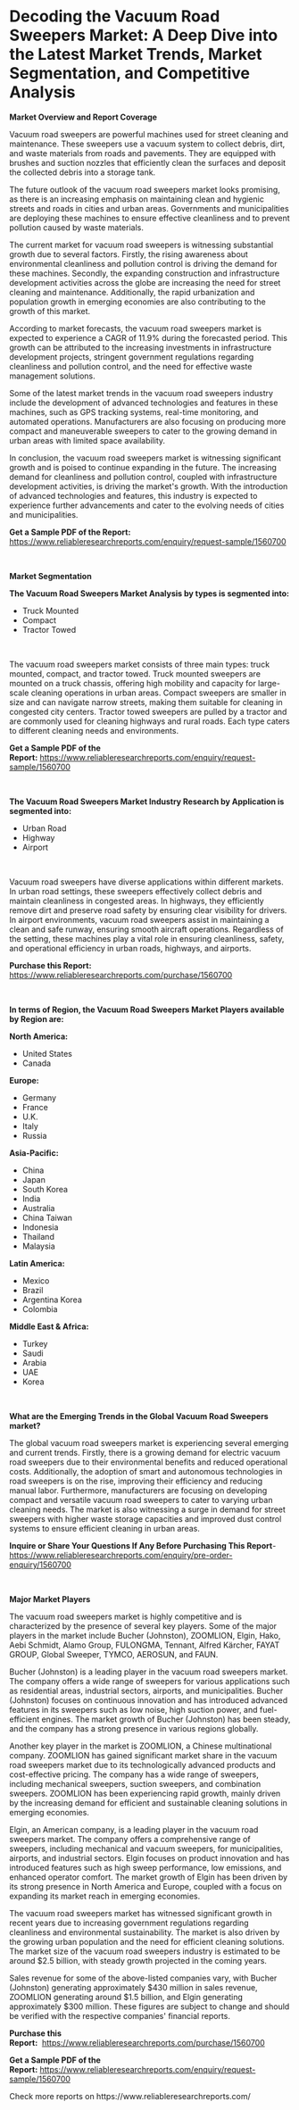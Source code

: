 <p><h1>Decoding the Vacuum Road Sweepers Market: A Deep Dive into the Latest Market Trends, Market Segmentation, and Competitive Analysis</h1></p><p><strong>Market Overview and Report Coverage</strong></p>
<p><p>Vacuum road sweepers are powerful machines used for street cleaning and maintenance. These sweepers use a vacuum system to collect debris, dirt, and waste materials from roads and pavements. They are equipped with brushes and suction nozzles that efficiently clean the surfaces and deposit the collected debris into a storage tank.</p><p>The future outlook of the vacuum road sweepers market looks promising, as there is an increasing emphasis on maintaining clean and hygienic streets and roads in cities and urban areas. Governments and municipalities are deploying these machines to ensure effective cleanliness and to prevent pollution caused by waste materials.</p><p>The current market for vacuum road sweepers is witnessing substantial growth due to several factors. Firstly, the rising awareness about environmental cleanliness and pollution control is driving the demand for these machines. Secondly, the expanding construction and infrastructure development activities across the globe are increasing the need for street cleaning and maintenance. Additionally, the rapid urbanization and population growth in emerging economies are also contributing to the growth of this market.</p><p>According to market forecasts, the vacuum road sweepers market is expected to experience a CAGR of 11.9% during the forecasted period. This growth can be attributed to the increasing investments in infrastructure development projects, stringent government regulations regarding cleanliness and pollution control, and the need for effective waste management solutions. </p><p>Some of the latest market trends in the vacuum road sweepers industry include the development of advanced technologies and features in these machines, such as GPS tracking systems, real-time monitoring, and automated operations. Manufacturers are also focusing on producing more compact and maneuverable sweepers to cater to the growing demand in urban areas with limited space availability.</p><p>In conclusion, the vacuum road sweepers market is witnessing significant growth and is poised to continue expanding in the future. The increasing demand for cleanliness and pollution control, coupled with infrastructure development activities, is driving the market's growth. With the introduction of advanced technologies and features, this industry is expected to experience further advancements and cater to the evolving needs of cities and municipalities.</p></p>
<p><strong>Get a Sample PDF of the Report:</strong> <a href="https://www.reliableresearchreports.com/enquiry/request-sample/1560700">https://www.reliableresearchreports.com/enquiry/request-sample/1560700</a></p>
<p>&nbsp;</p>
<p><strong>Market Segmentation</strong></p>
<p><strong>The Vacuum Road Sweepers Market Analysis by types is segmented into:</strong></p>
<p><ul><li>Truck Mounted</li><li>Compact</li><li>Tractor Towed</li></ul></p>
<p>&nbsp;</p>
<p><p>The vacuum road sweepers market consists of three main types: truck mounted, compact, and tractor towed. Truck mounted sweepers are mounted on a truck chassis, offering high mobility and capacity for large-scale cleaning operations in urban areas. Compact sweepers are smaller in size and can navigate narrow streets, making them suitable for cleaning in congested city centers. Tractor towed sweepers are pulled by a tractor and are commonly used for cleaning highways and rural roads. Each type caters to different cleaning needs and environments.</p></p>
<p><strong>Get a Sample PDF of the Report:</strong>&nbsp;<a href="https://www.reliableresearchreports.com/enquiry/request-sample/1560700">https://www.reliableresearchreports.com/enquiry/request-sample/1560700</a></p>
<p>&nbsp;</p>
<p><strong>The Vacuum Road Sweepers Market Industry Research by Application is segmented into:</strong></p>
<p><ul><li>Urban Road</li><li>Highway</li><li>Airport</li></ul></p>
<p>&nbsp;</p>
<p><p>Vacuum road sweepers have diverse applications within different markets. In urban road settings, these sweepers effectively collect debris and maintain cleanliness in congested areas. In highways, they efficiently remove dirt and preserve road safety by ensuring clear visibility for drivers. In airport environments, vacuum road sweepers assist in maintaining a clean and safe runway, ensuring smooth aircraft operations. Regardless of the setting, these machines play a vital role in ensuring cleanliness, safety, and operational efficiency in urban roads, highways, and airports.</p></p>
<p><strong>Purchase this Report:</strong>&nbsp; <a href="https://www.reliableresearchreports.com/purchase/1560700">https://www.reliableresearchreports.com/purchase/1560700</a></p>
<p>&nbsp;</p>
<p><strong>In terms of Region, the Vacuum Road Sweepers Market Players available by Region are:</strong></p>
<p>
    <p> <strong> North America: </strong>
        <ul>
            <li>United States</li>
            <li>Canada</li>
        </ul>
        </p> 
    <p> <strong> Europe: </strong>
        <ul>
            <li>Germany</li>
            <li>France</li>
            <li>U.K.</li>
            <li>Italy</li>
            <li>Russia</li>
        </ul>
        </p> 
    <p> <strong> Asia-Pacific: </strong>
        <ul>
            <li>China</li>
            <li>Japan</li>
            <li>South Korea</li>
            <li>India</li>
            <li>Australia</li>
            <li>China Taiwan</li>
            <li>Indonesia</li>
            <li>Thailand</li>
            <li>Malaysia</li>
        </ul>
        </p> 
    <p> <strong> Latin America: </strong>
        <ul>
            <li>Mexico</li>
            <li>Brazil</li>
            <li>Argentina Korea</li>
            <li>Colombia</li>
        </ul>
        </p> 
    <p> <strong> Middle East & Africa: </strong>
        <ul>
            <li>Turkey</li>
            <li>Saudi</li>
            <li>Arabia</li>
            <li>UAE</li>
            <li>Korea</li>
        </ul>
    </p>
    </p>
<p>&nbsp;</p>
<p><strong>What are the Emerging Trends in the Global Vacuum Road Sweepers market?</strong></p>
<p><p>The global vacuum road sweepers market is experiencing several emerging and current trends. Firstly, there is a growing demand for electric vacuum road sweepers due to their environmental benefits and reduced operational costs. Additionally, the adoption of smart and autonomous technologies in road sweepers is on the rise, improving their efficiency and reducing manual labor. Furthermore, manufacturers are focusing on developing compact and versatile vacuum road sweepers to cater to varying urban cleaning needs. The market is also witnessing a surge in demand for street sweepers with higher waste storage capacities and improved dust control systems to ensure efficient cleaning in urban areas.</p></p>
<p><strong>Inquire or Share Your Questions If Any Before Purchasing This Report</strong>- <a href="https://www.reliableresearchreports.com/enquiry/pre-order-enquiry/1560700">https://www.reliableresearchreports.com/enquiry/pre-order-enquiry/1560700</a></p>
<p>&nbsp;</p>
<p><strong>Major Market Players</strong></p>
<p><p>The vacuum road sweepers market is highly competitive and is characterized by the presence of several key players. Some of the major players in the market include Bucher (Johnston), ZOOMLION, Elgin, Hako, Aebi Schmidt, Alamo Group, FULONGMA, Tennant, Alfred Kärcher, FAYAT GROUP, Global Sweeper, TYMCO, AEROSUN, and FAUN.</p><p>Bucher (Johnston) is a leading player in the vacuum road sweepers market. The company offers a wide range of sweepers for various applications such as residential areas, industrial sectors, airports, and municipalities. Bucher (Johnston) focuses on continuous innovation and has introduced advanced features in its sweepers such as low noise, high suction power, and fuel-efficient engines. The market growth of Bucher (Johnston) has been steady, and the company has a strong presence in various regions globally.</p><p>Another key player in the market is ZOOMLION, a Chinese multinational company. ZOOMLION has gained significant market share in the vacuum road sweepers market due to its technologically advanced products and cost-effective pricing. The company has a wide range of sweepers, including mechanical sweepers, suction sweepers, and combination sweepers. ZOOMLION has been experiencing rapid growth, mainly driven by the increasing demand for efficient and sustainable cleaning solutions in emerging economies.</p><p>Elgin, an American company, is a leading player in the vacuum road sweepers market. The company offers a comprehensive range of sweepers, including mechanical and vacuum sweepers, for municipalities, airports, and industrial sectors. Elgin focuses on product innovation and has introduced features such as high sweep performance, low emissions, and enhanced operator comfort. The market growth of Elgin has been driven by its strong presence in North America and Europe, coupled with a focus on expanding its market reach in emerging economies.</p><p>The vacuum road sweepers market has witnessed significant growth in recent years due to increasing government regulations regarding cleanliness and environmental sustainability. The market is also driven by the growing urban population and the need for efficient cleaning solutions. The market size of the vacuum road sweepers industry is estimated to be around $2.5 billion, with steady growth projected in the coming years.</p><p>Sales revenue for some of the above-listed companies vary, with Bucher (Johnston) generating approximately $430 million in sales revenue, ZOOMLION generating around $1.5 billion, and Elgin generating approximately $300 million. These figures are subject to change and should be verified with the respective companies' financial reports.</p></p>
<p><strong>Purchase this Report:</strong>&nbsp;&nbsp;<a href="https://www.reliableresearchreports.com/purchase/1560700">https://www.reliableresearchreports.com/purchase/1560700</a></p>
<p></p>
<p><strong>Get a Sample PDF of the Report:</strong>&nbsp;<a href="https://www.reliableresearchreports.com/enquiry/request-sample/1560700">https://www.reliableresearchreports.com/enquiry/request-sample/1560700</a></p>
<p>Check more reports on https://www.reliableresearchreports.com/</p>